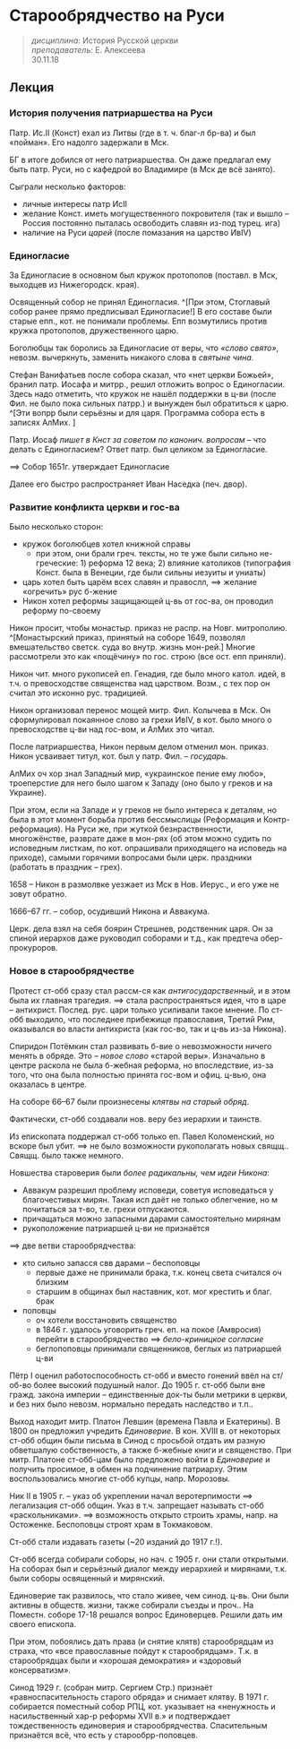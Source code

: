 # Старообрядчество на Руси
> _дисциплина:_ История Русской церкви  
> _преподаватель:_ Е. Алексеева  
> 30.11.18  

## Лекция


### История получения патриаршества на Руси
Патр. Ис.II (Конст) ехал из Литвы (где в т. ч. благ-л бр-ва) и был «пойман».
Его надолго задержали в Мск.

БГ в итоге добился от него патриаршества.
Он даже предлагал ему быть патр. Руси, но с кафедрой во Владимире (в Мск де всё занято).

Сыграли несколько факторов:

- личные интересы патр ИсII
- желание Конст. иметь могущественного покровителя (так и вышло – Россия постоянно пыталась освободить славян из-под турец. ига)
- наличие на Руси _царей_ (после помазания на царство ИвIV)

### Единогласие
За Единогласие в основном был кружок протопопов (поставл. в Мск, выходцев из Нижегородск. края).

Освященный собор не принял Единогласия.
^[При этом, Стоглавый собор ранее прямо предписывал Единогласие!]
В его составе были старые епп., кот. не понимали проблемы.
Епп возмутились против кружка протопопов, дружественного царю.

Боголюбцы так боролись за Единогласие от веры, что _«слово свято»_, невозм. вычеркнуть, заменить никакого слова в _святыне чина_.

Стефан Ванифатьев после собора сказал, что «нет церкви Божьей», бранил патр. Иосафа и митрр., решил отложить вопрос о Единогласии.
Здесь надо отметить, что кружок не нашёл поддержки в ц-ви (после Фил. не было пока сильных патрр.) и вынужден был обратиться к царю.
^[Эти вопрр были серьёзны и для царя.  Программа собора есть в записях АлМих.  ]

Патр. Иосаф _пишет в Кнст за советом по канонич. вопросам_ – что делать с Единогласием?
Ответ патр. был целиком за Единогласие.

==> Собор 1651г. утверждает Единогласие

Далее его быстро распространяет Иван Наседка (печ. двор).

### Развитие конфликта церкви и гос-ва
Было несколько сторон:

- кружок боголюбцев хотел книжной справы
	- при этом, они брали греч. тексты, но те уже были сильно не-греческие: 1) реформа 12 века; 2) влияние католиков (типография Конст. была в Венеции, где были сильны иезуиты и униаты)
- царь хотел быть царём всех славян и правослл, ==> желание «огречить» рус б-жение
- Никон хотел реформы защищающей ц-вь от гос-ва, он проводил реформу по-своему

Никон просит, чтобы монастыр. приказ не распр. на Новг. митрополию.
^[Монастырский приказ, принятый на соборе 1649, позволял вмешательство светск. суда во внутр. жизнь мон-рей.]
Многие рассмотрели это как «пощёчину» по гос. строю (все ост. епп приняли).

Никон чит. много рукописей еп. Генадия, где было много катол. идей, в т.ч. о превосходстве священства над царством.
Возм., с тех пор он считал это исконно рус. традицией.

Никон организовал перенос мощей митр. Фил. Колычева в Мск.
Он сформулировал покаянное слово за грехи ИвIV, в кот. было много о превосходстве ц-ви над гос-вом, и АлМих это читал.

После патриаршества, Никон первым делом отменил мон. приказ.
Никон усваивает титул, кот. был у патр. Фил. – _государь_.


АлМих оч хор знал Западный мир, «украинское пение ему любо», троеперстие для него было шагом к Западу (оно было у греков и на Украине).

При этом, если на Западе и у греков не было интереса к деталям, но была в этот момент борьба против бессмыслицы (Реформация и Контр-реформация).
На Руси же, при жуткой безнраственности, многожёнстве, разврате даже в мон-рях (об этом можно судить по исповедным листкам, по кот. опрашивали приходящего на исповедь на приходе), самыми горячими вопросами были церк. праздники (работать в праздник – грех).

1658 – Никон в размолвке уезжает из Мск в Нов. Иерус., и его уже не зовут обратно.

1666–67 гг. – собор, осудивший Никона и Аввакума.

Церк. дела взял на себя боярин Стрешнев, родственник царя.
Он за спиной иерархов даже руководил соборами и т.д., как предтеча обер-прокуроров.

### Новое в старообрядчестве
Протест ст-обб сразу стал рассм-ся как _антигосударственный_, и в этом была их главная трагедия.
==> стала распространяться идея, что в царе – антихрист.
Послед. рус. цари только усиливали такое мнение.
По ст-обб выходило, что последнее прибежище православия, Третий Рим, оказывался во власти антихриста (как гос-во, так и ц-вь из-за Никона).

Спиридон Потёмкин стал развивать б-вие о невозможности ничего менять в обряде.
Это – _новое слово_ «старой веры».
Изначально в центре раскола не была б-жебная реформа, но впоследствие, из-за того, что она была полностью принята гос-вом и офиц. ц-вью, она оказалась в центре.

На соборе 66–67 были произнесены _клятвы на старый обряд_.

Фактически, ст-обб создавали нов. веру без иерархии и таинств.

Из епископата поддержал ст-обб только еп. Павел Коломенский, но вскоре был убит.
==> не было возможности рукополагать новых свящщ..
Свящщ. было также немного.

Новшества староверия были _более радикальны, чем идеи Никона_:

- Аввакум разрешил проблему исповеди, советуя исповедаться у благочестивых мирян. Такая исп даёт не только облегчение, но м почитаться за т-во, т.е. грехи отпускаются.
- причащаться можно запасными дарами самостоятельно мирянам
- рукоположение патриаршей ц-ви не признаётся

==> две ветви старообрядчества:

- кто сильно запасся свв дарами – беспоповцы
	- первые даже не принимали брака, т.к. конец света считался оч близким
	- старшим в общинах был наставник, кот. мог крестить и благ. брак
- поповцы
	- оч хотели восстановить священство
	- в 1846 г. удалось уговорить греч. еп. на покое (Амвросия) перейти в старообрядчество ==> _бело-криницкое согласие_
	- беглопоповцы принимали священников, беглых из патриаршей ц-ви

Пётр I оценил работоспособность ст-обб и вместо гонений ввёл на ст/об-во более высокий подушный налог.
До 1905 г. ст-обб были вне гражд. закона империи – единственные док-ты были метрики в церкви, и без них было невозм. нормально передать наследство и т.п..

Выход находит митр. Платон Левшин (времена Павла и Екатерины).
В 1800 он предложил учредить _Единоверие_.
В кон. XVIII в. от некоторых ст-обб общин были письма в Синод с просьбой отдать им разную обветшалую собственность, а также б-жебные книги и священство.
При митр. Платоне ст-обб-цам было предложено войти в _Единоверие_ и получить просимое, в обмен на подчинение патриарху.
Этим воспользовались многие ст-обб купцы, напр. Морозовы.


Ник II в 1905 г. – указ об укреплении начал веротерпимости ==> легализация ст-обб общин.
Указ в т.ч. запрещает называть ст-обб «раскольниками».
==> возможность открыто строить храмы, напр. на Остоженке. Беспоповцы строят храм в Токмаковом.

Ст-обб стали издавать газеты (~20 изданий до 1917 г.!).

Ст-обб всегда собирали соборы, но нач. с 1905 г. они стали открытыми.
На соборах был и серьёзный диалог между иерархией и мирянами, т.к. были соборы освященный и мирянский.

Единоверие так развилось, что стало живее, чем синод. ц-вь.
Они были активны в обществ. жизни, также собирали съезды и проч..
На Поместн. соборе 17-18 решался вопрос Единоверцев.
Решили дать им своего епископа.

При этом, побоялись дать права (и снятие клятв) старообрядцам из страха, что «все православные пойдут к старообрядцам».
Т.к. в старообрядцах были и «хорошая демократия» и «здоровый консерватизм».

Синод 1929 г. (собран митр. Сергием Стр.) признаёт «равноспасительность старого обряда» и снимает клятву.
В 1971 г. собирается поместный собор РПЦ, кот. указывает на «ненужность и насильственный хар-р реформы XVII в.» и подтверждает тождественность единоверия и старообрядчества.
Спасительным признаётся всё, что есть у старообрр-поповцев.
